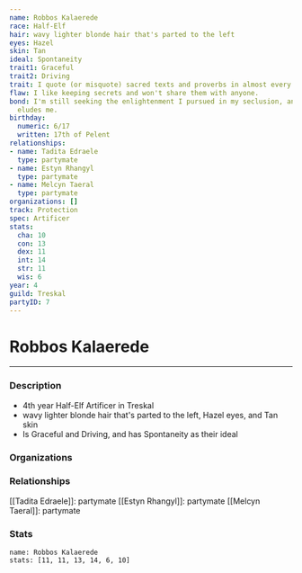 ```yaml
---
name: Robbos Kalaerede
race: Half-Elf
hair: wavy lighter blonde hair that's parted to the left
eyes: Hazel
skin: Tan
ideal: Spontaneity
trait1: Graceful
trait2: Driving
trait: I quote (or misquote) sacred texts and proverbs in almost every situation.
flaw: I like keeping secrets and won't share them with anyone.
bond: I'm still seeking the enlightenment I pursued in my seclusion, and it still
  eludes me.
birthday:
  numeric: 6/17
  written: 17th of Pelent
relationships:
- name: Tadita Edraele
  type: partymate
- name: Estyn Rhangyl
  type: partymate
- name: Melcyn Taeral
  type: partymate
organizations: []
track: Protection
spec: Artificer
stats:
  cha: 10
  con: 13
  dex: 11
  int: 14
  str: 11
  wis: 6
year: 4
guild: Treskal
partyID: 7
---
```

# Robbos Kalaerede
---
### Description
- 4th year Half-Elf Artificer in Treskal
- wavy lighter blonde hair that's parted to the left, Hazel eyes, and Tan skin
- Is Graceful and Driving, and has Spontaneity as their ideal

### Organizations
### Relationships
[[Tadita Edraele]]: partymate
[[Estyn Rhangyl]]: partymate
[[Melcyn Taeral]]: partymate
### Stats
```statblock
name: Robbos Kalaerede
stats: [11, 11, 13, 14, 6, 10]
```